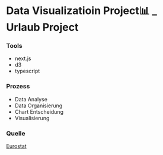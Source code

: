 # Data Visualizatioin Project📊 _ Urlaub Project

### Tools
- next.js
- d3
- typescript

### Prozess
- Data Analyse
- Data Organisierung
- Chart Entscheidung
- Visualisierung

### Quelle
[Eurostat](https://ec.europa.eu/eurostat/databrowser/view/EARN_SES18_47__custom_1609488/bookmark/table?lang=de&bookmarkId=e747e06d-6711-41aa-81c4-a932d8da02f4)